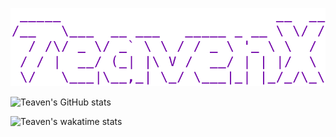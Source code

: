 ![](icon.png)

![Teaven's GitHub stats](https://github-readme-stats.vercel.app/api?username=TeavenX&count_private=true&show_icons=true&bg_color=30,e96443,904e95&title_color=fff&text_color=fff)

![Teaven's wakatime stats](https://github-readme-stats.vercel.app/api/wakatime?username=Teaven)

<!-- ![Top Langs](https://github-readme-stats.vercel.app/api/top-langs/?username=TeavenX&langs_count=5) -->



<!--
**TeavenX/TeavenX** is a ✨ _special_ ✨ repository because its `README.md` (this file) appears on your GitHub profile.

Here are some ideas to get you started:

- 🔭 I’m currently working on ...
- 🌱 I’m currently learning ...
- 👯 I’m looking to collaborate on ...
- 🤔 I’m looking for help with ...
- 💬 Ask me about ...
- 📫 How to reach me: ...
- 😄 Pronouns: ...
- ⚡ Fun fact: ...
-->

